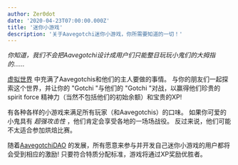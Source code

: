 ```yaml
---
author: Zer0dot
date: '2020-04-23T07:00:00.000Z'
title: '迷你小游戏'
description: '关于Aavegotchi迷你小游戏，你所需要知道的一切！'
---
```


*你知道，我们不会把Aavegotchi设计成用户们只能整日玩玩小鬼们的大拇指的......*

[虚拟世界](/metaverse) 中充满了Aavegotchis和他们的主人要做的事情。 与你的朋友们一起探索这个世界，并让你的 "Gotchi "与他们的 "Gotchi "对战，以赢得他们珍贵的 spirit force 精神力（当然不包括他们的初始余额）和宝贵的XP!

有各种各样的小游戏来满足所有玩家（和Aavegotchis）的口味。 如果你可爱的小鬼具有 *超强攻击性* ，他们肯定会享受各地的一场场战役。 反过来说，他们可能不太适合参加烘焙比赛。

随着[AavegotchiDAO](/dao) 的发展，所有愿意来参与并开发自己迷你小游戏的用户都将会受到相应的激励!  只要符合特质分配标准，游戏将通过XP奖励优胜者。

